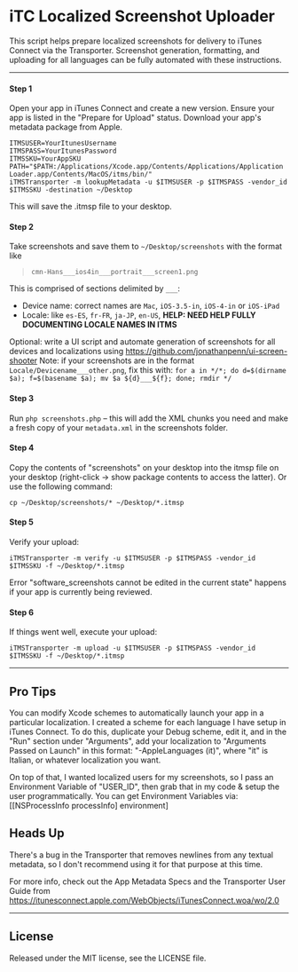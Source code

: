 iTC Localized Screenshot Uploader
=================================

This script helps prepare localized screenshots for delivery to iTunes Connect via the Transporter. Screenshot generation, formatting, and uploading for all languages can be fully automated with these instructions.

***

#### Step 1
Open your app in iTunes Connect and create a new version. Ensure your app is listed in the "Prepare for Upload" status. Download your app's metadata package from Apple. 

    ITMSUSER=YourItunesUsername
    ITMSPASS=YourItunesPassword
    ITMSSKU=YourAppSKU
    PATH="$PATH:/Applications/Xcode.app/Contents/Applications/Application Loader.app/Contents/MacOS/itms/bin/"
    iTMSTransporter -m lookupMetadata -u $ITMSUSER -p $ITMSPASS -vendor_id $ITMSSKU -destination ~/Desktop

This will save the .itmsp file to your desktop.

#### Step 2
Take screenshots and save them to `~/Desktop/screenshots` with the format like

 > `cmn-Hans___ios4in___portrait___screen1.png`

This is comprised of sections delimited by `___`:

 - Device name: correct names are `Mac`, `iOS-3.5-in`, `iOS-4-in` or `iOS-iPad`
 - Locale: like `es-ES`, `fr-FR`, `ja-JP`, `en-US`, **HELP: NEED HELP FULLY DOCUMENTING LOCALE NAMES IN ITMS**

Optional: write a UI script and automate generation of screenshots for all devices and localizations using https://github.com/jonathanpenn/ui-screen-shooter Note: if your screenshots are in the format `Locale/Devicename___other.png`, fix this with: `for a in */*; do d=$(dirname $a); f=$(basename $a); mv $a ${d}___${f}; done; rmdir */`

#### Step 3
Run `php screenshots.php` – this will add the XML chunks you need and make a fresh copy of your `metadata.xml` in the screenshots folder. 

#### Step 4
Copy the contents of "screenshots" on your desktop into the itmsp file on your desktop (right-click -> show package contents to access the latter). Or use the following command:

    cp ~/Desktop/screenshots/* ~/Desktop/*.itmsp

#### Step 5
Verify your upload:

    iTMSTransporter -m verify -u $ITMSUSER -p $ITMSPASS -vendor_id $ITMSSKU -f ~/Desktop/*.itmsp
    
Error "software_screenshots cannot be edited in the current state" happens if your app is currently being reviewed.

#### Step 6
If things went well, execute your upload:

    iTMSTransporter -m upload -u $ITMSUSER -p $ITMSPASS -vendor_id $ITMSSKU -f ~/Desktop/*.itmsp

-----------------

## Pro Tips
You can modify Xcode schemes to automatically launch your app in a particular localization. I created a scheme for each language I have setup in iTunes Connect. To do this, duplicate your Debug scheme, edit it, and in the "Run" section under "Arguments", add your localization to "Arguments Passed on Launch" in this format: "-AppleLanguages (it)", where "it" is Italian, or whatever localization you want.

On top of that, I wanted localized users for my screenshots, so I pass an Environment Variable of "USER_ID", then grab that in my code & setup the user programmatically. You can get Environment Variables via:
[[NSProcessInfo processInfo] environment]


## Heads Up

There's a bug in the Transporter that removes newlines from any textual metadata, so I don't recommend using it for that purpose at this time.

For more info, check out the App Metadata Specs and the Transporter User Guide from https://itunesconnect.apple.com/WebObjects/iTunesConnect.woa/wo/2.0

------------------

## License
Released under the MIT license, see the LICENSE file.

